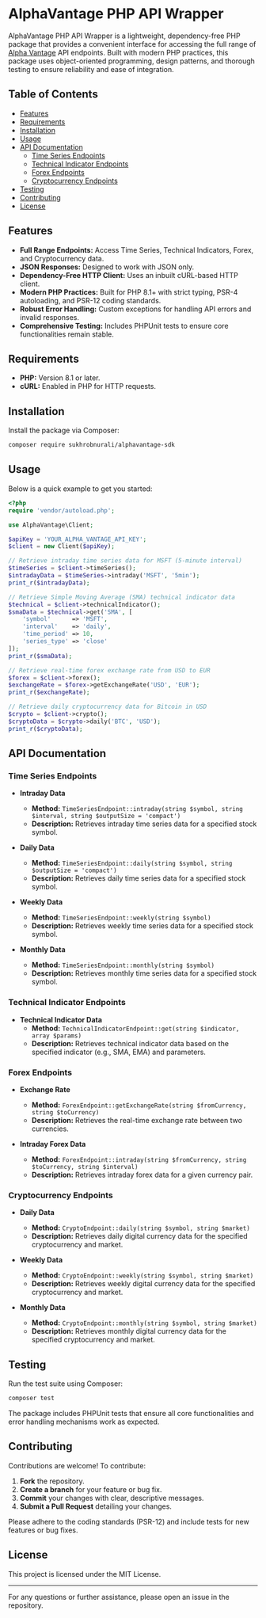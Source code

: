 # AlphaVantage PHP API Wrapper

AlphaVantage PHP API Wrapper is a lightweight, dependency-free PHP package that provides a convenient interface for accessing the full range of [Alpha Vantage](https://www.alphavantage.co/documentation/) API endpoints. Built with modern PHP practices, this package uses object-oriented programming, design patterns, and thorough testing to ensure reliability and ease of integration.

## Table of Contents

- [Features](#features)
- [Requirements](#requirements)
- [Installation](#installation)
- [Usage](#usage)
- [API Documentation](#api-documentation)
  - [Time Series Endpoints](#time-series-endpoints)
  - [Technical Indicator Endpoints](#technical-indicator-endpoints)
  - [Forex Endpoints](#forex-endpoints)
  - [Cryptocurrency Endpoints](#cryptocurrency-endpoints)
- [Testing](#testing)
- [Contributing](#contributing)
- [License](#license)

## Features

- **Full Range Endpoints:** Access Time Series, Technical Indicators, Forex, and Cryptocurrency data.
- **JSON Responses:** Designed to work with JSON only.
- **Dependency-Free HTTP Client:** Uses an inbuilt cURL-based HTTP client.
- **Modern PHP Practices:** Built for PHP 8.1+ with strict typing, PSR-4 autoloading, and PSR-12 coding standards.
- **Robust Error Handling:** Custom exceptions for handling API errors and invalid responses.
- **Comprehensive Testing:** Includes PHPUnit tests to ensure core functionalities remain stable.

## Requirements

- **PHP:** Version 8.1 or later.
- **cURL:** Enabled in PHP for HTTP requests.

## Installation

Install the package via Composer:

```bash
composer require sukhrobnurali/alphavantage-sdk
```

## Usage

Below is a quick example to get you started:

```php
<?php
require 'vendor/autoload.php';

use AlphaVantage\Client;

$apiKey = 'YOUR_ALPHA_VANTAGE_API_KEY';
$client = new Client($apiKey);

// Retrieve intraday time series data for MSFT (5-minute interval)
$timeSeries = $client->timeSeries();
$intradayData = $timeSeries->intraday('MSFT', '5min');
print_r($intradayData);

// Retrieve Simple Moving Average (SMA) technical indicator data
$technical = $client->technicalIndicator();
$smaData = $technical->get('SMA', [
    'symbol'      => 'MSFT',
    'interval'    => 'daily',
    'time_period' => 10,
    'series_type' => 'close'
]);
print_r($smaData);

// Retrieve real-time forex exchange rate from USD to EUR
$forex = $client->forex();
$exchangeRate = $forex->getExchangeRate('USD', 'EUR');
print_r($exchangeRate);

// Retrieve daily cryptocurrency data for Bitcoin in USD
$crypto = $client->crypto();
$cryptoData = $crypto->daily('BTC', 'USD');
print_r($cryptoData);
```

## API Documentation

### Time Series Endpoints

- **Intraday Data**
  - **Method:** `TimeSeriesEndpoint::intraday(string $symbol, string $interval, string $outputSize = 'compact')`
  - **Description:** Retrieves intraday time series data for a specified stock symbol.

- **Daily Data**
  - **Method:** `TimeSeriesEndpoint::daily(string $symbol, string $outputSize = 'compact')`
  - **Description:** Retrieves daily time series data for a specified stock symbol.

- **Weekly Data**
  - **Method:** `TimeSeriesEndpoint::weekly(string $symbol)`
  - **Description:** Retrieves weekly time series data for a specified stock symbol.

- **Monthly Data**
  - **Method:** `TimeSeriesEndpoint::monthly(string $symbol)`
  - **Description:** Retrieves monthly time series data for a specified stock symbol.

### Technical Indicator Endpoints

- **Technical Indicator Data**
  - **Method:** `TechnicalIndicatorEndpoint::get(string $indicator, array $params)`
  - **Description:** Retrieves technical indicator data based on the specified indicator (e.g., SMA, EMA) and parameters.

### Forex Endpoints

- **Exchange Rate**
  - **Method:** `ForexEndpoint::getExchangeRate(string $fromCurrency, string $toCurrency)`
  - **Description:** Retrieves the real-time exchange rate between two currencies.

- **Intraday Forex Data**
  - **Method:** `ForexEndpoint::intraday(string $fromCurrency, string $toCurrency, string $interval)`
  - **Description:** Retrieves intraday forex data for a given currency pair.

### Cryptocurrency Endpoints

- **Daily Data**
  - **Method:** `CryptoEndpoint::daily(string $symbol, string $market)`
  - **Description:** Retrieves daily digital currency data for the specified cryptocurrency and market.

- **Weekly Data**
  - **Method:** `CryptoEndpoint::weekly(string $symbol, string $market)`
  - **Description:** Retrieves weekly digital currency data for the specified cryptocurrency and market.

- **Monthly Data**
  - **Method:** `CryptoEndpoint::monthly(string $symbol, string $market)`
  - **Description:** Retrieves monthly digital currency data for the specified cryptocurrency and market.

## Testing

Run the test suite using Composer:

```bash
composer test
```

The package includes PHPUnit tests that ensure all core functionalities and error handling mechanisms work as expected.

## Contributing

Contributions are welcome! To contribute:

1. **Fork** the repository.
2. **Create a branch** for your feature or bug fix.
3. **Commit** your changes with clear, descriptive messages.
4. **Submit a Pull Request** detailing your changes.

Please adhere to the coding standards (PSR-12) and include tests for new features or bug fixes.

## License

This project is licensed under the MIT License.

---

For any questions or further assistance, please open an issue in the repository.

